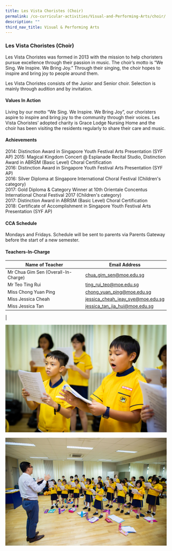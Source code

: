 ```yaml
---
title: Les Vista Choristes (Choir)
permalink: /co-curricular-activities/Visual-and-Performing-Arts/choir/
description: ""
third_nav_title: Visual & Performing Arts
---
```

### Les Vista Choristes (Choir)

Les Vista Choristes was formed in 2013 with the mission to help choristers pursue excellence through their passion in music. The choir’s motto is “We Sing. We Inspire. We Bring Joy.” Through their singing, the choir hopes to inspire and bring joy to people around them.

Les Vista Choristes consists of the Junior and Senior choir. Selection is mainly through audition and by invitation.

#### Values In Action
Living by our motto “We Sing. We Inspire. We Bring Joy”, our choristers aspire to inspire and bring joy to the community through their voices. Les Vista Choristes’ adopted charity is Grace Lodge Nursing Home and the choir has been visiting the residents regularly to share their care and music.

#### Achievements
2014: Distinction Award in Singapore Youth Festival Arts Presentation (SYF AP) 
2015: Magical Kingdom Concert @ Esplanade Recital Studio, Distinction Award in ABRSM (Basic Level) Choral Certification <br>
2016: Distinction Award in Singapore Youth Festival Arts Presentation (SYF AP) <br>
2016: Silver Diploma at Singapore International Choral Festival (Children's category) <br>
2017: Gold Diploma & Category Winner at 10th Orientale Concentus International Choral Festival 2017 (Children's category) <br>
2017: Distinction Award in ABRSM (Basic Level) Choral Certification <br>
2018: Certificate of Accomplishment in Singapore Youth Festival Arts Presentation (SYF AP)

#### CCA Schedule
Mondays and Fridays. Schedule will be sent to parents via Parents Gateway before the start of a new semester.

#### Teachers-In-Charge

| Name of Teacher | Email Address |
|---|---|
| Mr Chua Gim Sen (Overall-In-Charge) | [chua_gim_sen@moe.edu.sg](mailto:chua_gim_sen@moe.edu.sg) |
| Mr Teo Ting Rui | [ting_rui_teo@moe.edu.sg](mailto:ting_rui_teo@moe.edu.sg) |
| Miss Chong Yuan Ping | [chong_yuan_ping@moe.edu.sg](mailto:chong_yuan_ping@moe.edu.sg) |
| Miss Jessica Cheah | [jessica_cheah_jeay_sye@moe.edu.sg](mailto:jessica_cheah_jeay_sye@moe.edu.sg) |
| Miss Jessica Tan  | [jessica_tan_jia_hui@moe.edu.sg](mailto:jessica_tan_jia_hui@moe.edu.sg)  |
|

![](/images/choir%201.jpg)

![](/images/choir%202.jpg)